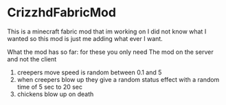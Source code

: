 # CrizzhdFabricMod
This is a minecraft fabric mod that im working on I did not know what I wanted so this mod is just me adding what ever I want.

What the mod has so far:
for these you only need The mod on the server and not the client

1. creepers move speed is random between 0.1 and 5
2. when creepers blow up they give a random status effect with a random time of 5 sec to 20 sec
3. chickens blow up on death


